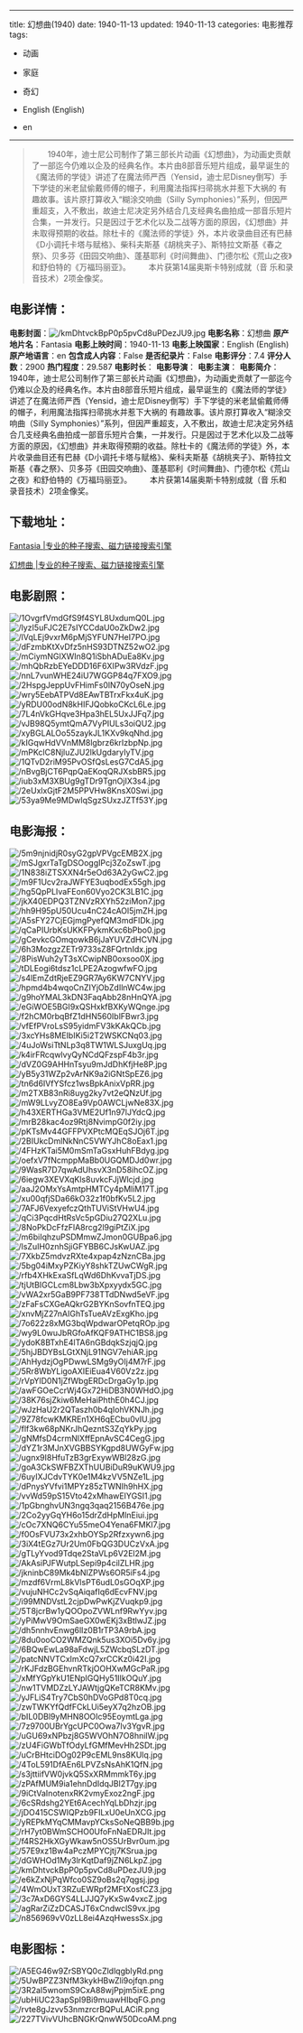 
---
title: 幻想曲(1940)
date: 1940-11-13
updated: 1940-11-13
categories: 电影推荐
tags:
- 动画
- 家庭
- 奇幻

- English (English)
- en
---


> 　　1940年，迪士尼公司制作了第三部长片动画《幻想曲》，为动画史贡献了一部迄今仍难以企及的经典名作。本片由8部音乐短片组成，最早诞生的《魔法师的学徒》讲述了在魔法师严西（Yensid，迪士尼Disney倒写）手下学徒的米老鼠偷戴师傅的帽子，利用魔法指挥扫帚挑水并惹下大祸的 有趣故事。该片原打算收入“糊涂交响曲（Silly Symphonies）”系列，但因严重超支，入不敷出，故迪士尼决定另外结合几支经典名曲拍成一部音乐短片合集，一并发行。只是因过于艺术化以及二战等方面的原因，《幻想曲》并未取得预期的收益。除杜卡的《魔法师的学徒》外，本片收录曲目还有巴赫《D小调托卡塔与赋格》、柴科夫斯基《胡桃夹子》、斯特拉文斯基《春之祭》、贝多芬《田园交响曲》、蓬基耶利《时间舞曲》、门德尔松《荒山之夜》和舒伯特的《万福玛丽亚》。 　　本片获第14届奥斯卡特别成就（音 乐和录音技术）2项金像奖。

## **电影详情**：

**电影封面**：<img src="https://image.tmdb.org/t/p/w200/kmDhtvckBpP0p5pvCd8uPDezJU9.jpg" alt="/kmDhtvckBpP0p5pvCd8uPDezJU9.jpg" title="/kmDhtvckBpP0p5pvCd8uPDezJU9.jpg">
**电影名称**：幻想曲
**原产地片名**：Fantasia
**电影上映时间**：1940-11-13
**电影上映国家**：English (English)
**原产地语言**：en
**包含成人内容**：False
**是否纪录片**：False
**电影评分**：7.4
**评分人数**：2900
**热门程度**：29.587
**电影时长**：
**电影导演**：
**电影主演**：
**电影简介**：　　1940年，迪士尼公司制作了第三部长片动画《幻想曲》，为动画史贡献了一部迄今仍难以企及的经典名作。本片由8部音乐短片组成，最早诞生的《魔法师的学徒》讲述了在魔法师严西（Yensid，迪士尼Disney倒写）手下学徒的米老鼠偷戴师傅的帽子，利用魔法指挥扫帚挑水并惹下大祸的 有趣故事。该片原打算收入“糊涂交响曲（Silly Symphonies）”系列，但因严重超支，入不敷出，故迪士尼决定另外结合几支经典名曲拍成一部音乐短片合集，一并发行。只是因过于艺术化以及二战等方面的原因，《幻想曲》并未取得预期的收益。除杜卡的《魔法师的学徒》外，本片收录曲目还有巴赫《D小调托卡塔与赋格》、柴科夫斯基《胡桃夹子》、斯特拉文斯基《春之祭》、贝多芬《田园交响曲》、蓬基耶利《时间舞曲》、门德尔松《荒山之夜》和舒伯特的《万福玛丽亚》。 　　本片获第14届奥斯卡特别成就（音 乐和录音技术）2项金像奖。

## **下载地址**：
[Fantasia |专业的种子搜索、磁力链接搜索引擎](https://movie.amd794.com:2083/?search=Fantasia&ordering=&mode=match_phrase&page_size=10&page=1)

[幻想曲 |专业的种子搜索、磁力链接搜索引擎](https://movie.amd794.com:2083/?search=%E5%B9%BB%E6%83%B3%E6%9B%B2&ordering=&mode=match_phrase&page_size=10&page=1)
 

## **电影剧照**：
<img src="https://image.tmdb.org/t/p/original/1OvgrfVmdGfS9f4SYL8UxdumQ0L.jpg" alt="/1OvgrfVmdGfS9f4SYL8UxdumQ0L.jpg" title="/1OvgrfVmdGfS9f4SYL8UxdumQ0L.jpg"><img src="https://image.tmdb.org/t/p/original/lyzI5uFJC2E7sIYCCdaU0oZkDw2.jpg" alt="/lyzI5uFJC2E7sIYCCdaU0oZkDw2.jpg" title="/lyzI5uFJC2E7sIYCCdaU0oZkDw2.jpg"><img src="https://image.tmdb.org/t/p/original/lVqLEj9vxrM6pMjSYFUN7HeI7PO.jpg" alt="/lVqLEj9vxrM6pMjSYFUN7HeI7PO.jpg" title="/lVqLEj9vxrM6pMjSYFUN7HeI7PO.jpg"><img src="https://image.tmdb.org/t/p/original/dFzmbKtXvDfz5nHS93DTNZ52wO2.jpg" alt="/dFzmbKtXvDfz5nHS93DTNZ52wO2.jpg" title="/dFzmbKtXvDfz5nHS93DTNZ52wO2.jpg"><img src="https://image.tmdb.org/t/p/original/mCiymNGlXWIn8Q1iSbhADuEa8Kv.jpg" alt="/mCiymNGlXWIn8Q1iSbhADuEa8Kv.jpg" title="/mCiymNGlXWIn8Q1iSbhADuEa8Kv.jpg"><img src="https://image.tmdb.org/t/p/original/mhQbRzbEYeDDD16F6XIPw3RVdzF.jpg" alt="/mhQbRzbEYeDDD16F6XIPw3RVdzF.jpg" title="/mhQbRzbEYeDDD16F6XIPw3RVdzF.jpg"><img src="https://image.tmdb.org/t/p/original/nnL7vunWHE24iU7WGGP84q7FXO9.jpg" alt="/nnL7vunWHE24iU7WGGP84q7FXO9.jpg" title="/nnL7vunWHE24iU7WGGP84q7FXO9.jpg"><img src="https://image.tmdb.org/t/p/original/2HspgJeppUvFHimFs0lN70yOseN.jpg" alt="/2HspgJeppUvFHimFs0lN70yOseN.jpg" title="/2HspgJeppUvFHimFs0lN70yOseN.jpg"><img src="https://image.tmdb.org/t/p/original/wry5EebATPVd8EAwTBTrxFkx4uK.jpg" alt="/wry5EebATPVd8EAwTBTrxFkx4uK.jpg" title="/wry5EebATPVd8EAwTBTrxFkx4uK.jpg"><img src="https://image.tmdb.org/t/p/original/yRDU00odN8kHIFJQobkoCKcL6Le.jpg" alt="/yRDU00odN8kHIFJQobkoCKcL6Le.jpg" title="/yRDU00odN8kHIFJQobkoCKcL6Le.jpg"><img src="https://image.tmdb.org/t/p/original/7L4nVkGHqve3Hpa3hEL5UxJJFq7.jpg" alt="/7L4nVkGHqve3Hpa3hEL5UxJJFq7.jpg" title="/7L4nVkGHqve3Hpa3hEL5UxJJFq7.jpg"><img src="https://image.tmdb.org/t/p/original/vJB98Q5ymtQmA7VyPIULs3oiQU2.jpg" alt="/vJB98Q5ymtQmA7VyPIULs3oiQU2.jpg" title="/vJB98Q5ymtQmA7VyPIULs3oiQU2.jpg"><img src="https://image.tmdb.org/t/p/original/xyBGLALOo55zaykJL1KXv9kqNhd.jpg" alt="/xyBGLALOo55zaykJL1KXv9kqNhd.jpg" title="/xyBGLALOo55zaykJL1KXv9kqNhd.jpg"><img src="https://image.tmdb.org/t/p/original/kIGqwHdVVnMM8lgbrz6krIzbpNp.jpg" alt="/kIGqwHdVVnMM8lgbrz6krIzbpNp.jpg" title="/kIGqwHdVVnMM8lgbrz6krIzbpNp.jpg"><img src="https://image.tmdb.org/t/p/original/mPKclC8NjluZJU2lkUgdaryIyTV.jpg" alt="/mPKclC8NjluZJU2lkUgdaryIyTV.jpg" title="/mPKclC8NjluZJU2lkUgdaryIyTV.jpg"><img src="https://image.tmdb.org/t/p/original/1QTvD2riM95PvOSfQsLesG7CdA5.jpg" alt="/1QTvD2riM95PvOSfQsLesG7CdA5.jpg" title="/1QTvD2riM95PvOSfQsLesG7CdA5.jpg"><img src="https://image.tmdb.org/t/p/original/nBvgBjCT6PqpQaEKoqQRJXsbBR5.jpg" alt="/nBvgBjCT6PqpQaEKoqQRJXsbBR5.jpg" title="/nBvgBjCT6PqpQaEKoqQRJXsbBR5.jpg"><img src="https://image.tmdb.org/t/p/original/iub3xM3XBUg9gTDr9TgnOjIX3s4.jpg" alt="/iub3xM3XBUg9gTDr9TgnOjIX3s4.jpg" title="/iub3xM3XBUg9gTDr9TgnOjIX3s4.jpg"><img src="https://image.tmdb.org/t/p/original/2eUxlxGjtF2M5PPVHw8KnsX0Swi.jpg" alt="/2eUxlxGjtF2M5PPVHw8KnsX0Swi.jpg" title="/2eUxlxGjtF2M5PPVHw8KnsX0Swi.jpg"><img src="https://image.tmdb.org/t/p/original/53ya9Me9MDwIqSgzSUxzJZTf53Y.jpg" alt="/53ya9Me9MDwIqSgzSUxzJZTf53Y.jpg" title="/53ya9Me9MDwIqSgzSUxzJZTf53Y.jpg">

## **电影海报**：
<img src="https://image.tmdb.org/t/p/original/5m9njnidjR0syG2gpVPVgcEMB2X.jpg" alt="/5m9njnidjR0syG2gpVPVgcEMB2X.jpg" title="/5m9njnidjR0syG2gpVPVgcEMB2X.jpg"><img src="https://image.tmdb.org/t/p/original/mSJgxrTaTgDSOoggIPcj3ZoZswT.jpg" alt="/mSJgxrTaTgDSOoggIPcj3ZoZswT.jpg" title="/mSJgxrTaTgDSOoggIPcj3ZoZswT.jpg"><img src="https://image.tmdb.org/t/p/original/1N838iZTSXXN4r5eOd63A2yGwC2.jpg" alt="/1N838iZTSXXN4r5eOd63A2yGwC2.jpg" title="/1N838iZTSXXN4r5eOd63A2yGwC2.jpg"><img src="https://image.tmdb.org/t/p/original/m9F1Ucv2raJWFYE3uqbodEx55gh.jpg" alt="/m9F1Ucv2raJWFYE3uqbodEx55gh.jpg" title="/m9F1Ucv2raJWFYE3uqbodEx55gh.jpg"><img src="https://image.tmdb.org/t/p/original/hg5QpPLIvaFEon60Vyo2CK3LB1C.jpg" alt="/hg5QpPLIvaFEon60Vyo2CK3LB1C.jpg" title="/hg5QpPLIvaFEon60Vyo2CK3LB1C.jpg"><img src="https://image.tmdb.org/t/p/original/jkX40EDPQ3TZNVzRXYh52ziMon7.jpg" alt="/jkX40EDPQ3TZNVzRXYh52ziMon7.jpg" title="/jkX40EDPQ3TZNVzRXYh52ziMon7.jpg"><img src="https://image.tmdb.org/t/p/original/hh9H95pU50Ucu4nC24cAOl5jmZH.jpg" alt="/hh9H95pU50Ucu4nC24cAOl5jmZH.jpg" title="/hh9H95pU50Ucu4nC24cAOl5jmZH.jpg"><img src="https://image.tmdb.org/t/p/original/A5sFY27CjEGjmgPyefQM3mdFIDk.jpg" alt="/A5sFY27CjEGjmgPyefQM3mdFIDk.jpg" title="/A5sFY27CjEGjmgPyefQM3mdFIDk.jpg"><img src="https://image.tmdb.org/t/p/original/qCaPIUrbKsUKKFPykmKxc6bPbo0.jpg" alt="/qCaPIUrbKsUKKFPykmKxc6bPbo0.jpg" title="/qCaPIUrbKsUKKFPykmKxc6bPbo0.jpg"><img src="https://image.tmdb.org/t/p/original/gCevkcGOmqowkB6jJaYUVZdHCVN.jpg" alt="/gCevkcGOmqowkB6jJaYUVZdHCVN.jpg" title="/gCevkcGOmqowkB6jJaYUVZdHCVN.jpg"><img src="https://image.tmdb.org/t/p/original/6h3MozgzZETr9733sZ8FQrtnIdx.jpg" alt="/6h3MozgzZETr9733sZ8FQrtnIdx.jpg" title="/6h3MozgzZETr9733sZ8FQrtnIdx.jpg"><img src="https://image.tmdb.org/t/p/original/8PisWuh2yT3sXCwipNB0oxsoo0X.jpg" alt="/8PisWuh2yT3sXCwipNB0oxsoo0X.jpg" title="/8PisWuh2yT3sXCwipNB0oxsoo0X.jpg"><img src="https://image.tmdb.org/t/p/original/tDLEogi6tdsz1cLPE2AzogwfwFO.jpg" alt="/tDLEogi6tdsz1cLPE2AzogwfwFO.jpg" title="/tDLEogi6tdsz1cLPE2AzogwfwFO.jpg"><img src="https://image.tmdb.org/t/p/original/s4lEmZdtRjeEZ9GR7Ay6KW7CNYV.jpg" alt="/s4lEmZdtRjeEZ9GR7Ay6KW7CNYV.jpg" title="/s4lEmZdtRjeEZ9GR7Ay6KW7CNYV.jpg"><img src="https://image.tmdb.org/t/p/original/hpmd4b4wqoCnZIYjObZdIlnWC4w.jpg" alt="/hpmd4b4wqoCnZIYjObZdIlnWC4w.jpg" title="/hpmd4b4wqoCnZIYjObZdIlnWC4w.jpg"><img src="https://image.tmdb.org/t/p/original/g9hoYMAL3kDN3FaqAbb28nHnQYA.jpg" alt="/g9hoYMAL3kDN3FaqAbb28nHnQYA.jpg" title="/g9hoYMAL3kDN3FaqAbb28nHnQYA.jpg"><img src="https://image.tmdb.org/t/p/original/eGiWOE5BGI9xQSHxkfBXKyWQnge.jpg" alt="/eGiWOE5BGI9xQSHxkfBXKyWQnge.jpg" title="/eGiWOE5BGI9xQSHxkfBXKyWQnge.jpg"><img src="https://image.tmdb.org/t/p/original/f2hCM0rbqBfZ1dHN560IblFBwr3.jpg" alt="/f2hCM0rbqBfZ1dHN560IblFBwr3.jpg" title="/f2hCM0rbqBfZ1dHN560IblFBwr3.jpg"><img src="https://image.tmdb.org/t/p/original/vfEfPVroLsS95yidmFV3kKAkQCb.jpg" alt="/vfEfPVroLsS95yidmFV3kKAkQCb.jpg" title="/vfEfPVroLsS95yidmFV3kKAkQCb.jpg"><img src="https://image.tmdb.org/t/p/original/3xcYHs8MEIbIKi5i2T2WSKCNq03.jpg" alt="/3xcYHs8MEIbIKi5i2T2WSKCNq03.jpg" title="/3xcYHs8MEIbIKi5i2T2WSKCNq03.jpg"><img src="https://image.tmdb.org/t/p/original/4uJoWsiTtNLp3q8TW1WLSJuxgUq.jpg" alt="/4uJoWsiTtNLp3q8TW1WLSJuxgUq.jpg" title="/4uJoWsiTtNLp3q8TW1WLSJuxgUq.jpg"><img src="https://image.tmdb.org/t/p/original/k4irFRcqwlvyQyNCdQFzspF4b3r.jpg" alt="/k4irFRcqwlvyQyNCdQFzspF4b3r.jpg" title="/k4irFRcqwlvyQyNCdQFzspF4b3r.jpg"><img src="https://image.tmdb.org/t/p/original/dVZ0G9AHHnTsyu9mJdDhKfjHe8P.jpg" alt="/dVZ0G9AHHnTsyu9mJdDhKfjHe8P.jpg" title="/dVZ0G9AHHnTsyu9mJdDhKfjHe8P.jpg"><img src="https://image.tmdb.org/t/p/original/yB5y31WZp2vArNK9a2iGNtSpEZ6.jpg" alt="/yB5y31WZp2vArNK9a2iGNtSpEZ6.jpg" title="/yB5y31WZp2vArNK9a2iGNtSpEZ6.jpg"><img src="https://image.tmdb.org/t/p/original/tn6d6IVfYSfcz1wsBpkAnixVpRR.jpg" alt="/tn6d6IVfYSfcz1wsBpkAnixVpRR.jpg" title="/tn6d6IVfYSfcz1wsBpkAnixVpRR.jpg"><img src="https://image.tmdb.org/t/p/original/m2TXB83nRi8uyg2ky7vt2eQNzUf.jpg" alt="/m2TXB83nRi8uyg2ky7vt2eQNzUf.jpg" title="/m2TXB83nRi8uyg2ky7vt2eQNzUf.jpg"><img src="https://image.tmdb.org/t/p/original/mW9LLvyZO8Ea9Vp0AWCLjwNe83X.jpg" alt="/mW9LLvyZO8Ea9Vp0AWCLjwNe83X.jpg" title="/mW9LLvyZO8Ea9Vp0AWCLjwNe83X.jpg"><img src="https://image.tmdb.org/t/p/original/h43XERTHGa3VME2Uf1n97lJYdcQ.jpg" alt="/h43XERTHGa3VME2Uf1n97lJYdcQ.jpg" title="/h43XERTHGa3VME2Uf1n97lJYdcQ.jpg"><img src="https://image.tmdb.org/t/p/original/mrB28kac4oz9Rtj8NvimpG0f2iy.jpg" alt="/mrB28kac4oz9Rtj8NvimpG0f2iy.jpg" title="/mrB28kac4oz9Rtj8NvimpG0f2iy.jpg"><img src="https://image.tmdb.org/t/p/original/pKTsMv44GFFPVXPtcMQEqSJOj6T.jpg" alt="/pKTsMv44GFFPVXPtcMQEqSJOj6T.jpg" title="/pKTsMv44GFFPVXPtcMQEqSJOj6T.jpg"><img src="https://image.tmdb.org/t/p/original/2BIUkcDmlNkNnC5VWYJhC8oEax1.jpg" alt="/2BIUkcDmlNkNnC5VWYJhC8oEax1.jpg" title="/2BIUkcDmlNkNnC5VWYJhC8oEax1.jpg"><img src="https://image.tmdb.org/t/p/original/4FHzKTai5M0mSmTaGsxHuhFBdyg.jpg" alt="/4FHzKTai5M0mSmTaGsxHuhFBdyg.jpg" title="/4FHzKTai5M0mSmTaGsxHuhFBdyg.jpg"><img src="https://image.tmdb.org/t/p/original/oefxV7fNcmppMaBb0UGQMDJd0wr.jpg" alt="/oefxV7fNcmppMaBb0UGQMDJd0wr.jpg" title="/oefxV7fNcmppMaBb0UGQMDJd0wr.jpg"><img src="https://image.tmdb.org/t/p/original/9WasR7D7qwAdUhsvX3nD58ihcOZ.jpg" alt="/9WasR7D7qwAdUhsvX3nD58ihcOZ.jpg" title="/9WasR7D7qwAdUhsvX3nD58ihcOZ.jpg"><img src="https://image.tmdb.org/t/p/original/6iegw3XEVXqKls8uvkcFJjWlcjd.jpg" alt="/6iegw3XEVXqKls8uvkcFJjWlcjd.jpg" title="/6iegw3XEVXqKls8uvkcFJjWlcjd.jpg"><img src="https://image.tmdb.org/t/p/original/aaJ2OMxYsAmtpHMTCy4pMliM17T.jpg" alt="/aaJ2OMxYsAmtpHMTCy4pMliM17T.jpg" title="/aaJ2OMxYsAmtpHMTCy4pMliM17T.jpg"><img src="https://image.tmdb.org/t/p/original/xu00qfjSDa66kO32z1f0bfKv5L2.jpg" alt="/xu00qfjSDa66kO32z1f0bfKv5L2.jpg" title="/xu00qfjSDa66kO32z1f0bfKv5L2.jpg"><img src="https://image.tmdb.org/t/p/original/7AFJ6VexyefczQthTUViStVHwU4.jpg" alt="/7AFJ6VexyefczQthTUViStVHwU4.jpg" title="/7AFJ6VexyefczQthTUViStVHwU4.jpg"><img src="https://image.tmdb.org/t/p/original/qCi3PqcdHtRsVc5pGDiu27Q2XLu.jpg" alt="/qCi3PqcdHtRsVc5pGDiu27Q2XLu.jpg" title="/qCi3PqcdHtRsVc5pGDiu27Q2XLu.jpg"><img src="https://image.tmdb.org/t/p/original/8NoPkDcFfzFlA8rcg2l9giPtZiX.jpg" alt="/8NoPkDcFfzFlA8rcg2l9giPtZiX.jpg" title="/8NoPkDcFfzFlA8rcg2l9giPtZiX.jpg"><img src="https://image.tmdb.org/t/p/original/m6biIqhzuPSDMmwZJmon0GUBpa6.jpg" alt="/m6biIqhzuPSDMmwZJmon0GUBpa6.jpg" title="/m6biIqhzuPSDMmwZJmon0GUBpa6.jpg"><img src="https://image.tmdb.org/t/p/original/lsZuIH0znhSjiGFYBB6CJsKwUAZ.jpg" alt="/lsZuIH0znhSjiGFYBB6CJsKwUAZ.jpg" title="/lsZuIH0znhSjiGFYBB6CJsKwUAZ.jpg"><img src="https://image.tmdb.org/t/p/original/7XkbZ5mdvzRXte4xpap4zNznCBa.jpg" alt="/7XkbZ5mdvzRXte4xpap4zNznCBa.jpg" title="/7XkbZ5mdvzRXte4xpap4zNznCBa.jpg"><img src="https://image.tmdb.org/t/p/original/5bg04iMxyPZKiyY8shkTZUwCWgR.jpg" alt="/5bg04iMxyPZKiyY8shkTZUwCWgR.jpg" title="/5bg04iMxyPZKiyY8shkTZUwCWgR.jpg"><img src="https://image.tmdb.org/t/p/original/rfb4XHkExaSfLqWd6DhKvvaTjDS.jpg" alt="/rfb4XHkExaSfLqWd6DhKvvaTjDS.jpg" title="/rfb4XHkExaSfLqWd6DhKvvaTjDS.jpg"><img src="https://image.tmdb.org/t/p/original/tjUtBIGCLcm8Lbw3bXpxyydx5GC.jpg" alt="/tjUtBIGCLcm8Lbw3bXpxyydx5GC.jpg" title="/tjUtBIGCLcm8Lbw3bXpxyydx5GC.jpg"><img src="https://image.tmdb.org/t/p/original/vWA2xr5GaB9PF738TTdDNwd5eVF.jpg" alt="/vWA2xr5GaB9PF738TTdDNwd5eVF.jpg" title="/vWA2xr5GaB9PF738TTdDNwd5eVF.jpg"><img src="https://image.tmdb.org/t/p/original/zFaFsCXGeAQkrG2BYKnSovfnTEQ.jpg" alt="/zFaFsCXGeAQkrG2BYKnSovfnTEQ.jpg" title="/zFaFsCXGeAQkrG2BYKnSovfnTEQ.jpg"><img src="https://image.tmdb.org/t/p/original/xnvMjZ27nAIGhTsTueAVzExgKho.jpg" alt="/xnvMjZ27nAIGhTsTueAVzExgKho.jpg" title="/xnvMjZ27nAIGhTsTueAVzExgKho.jpg"><img src="https://image.tmdb.org/t/p/original/7o622z8xMG3bqWpdwarOPetqROp.jpg" alt="/7o622z8xMG3bqWpdwarOPetqROp.jpg" title="/7o622z8xMG3bqWpdwarOPetqROp.jpg"><img src="https://image.tmdb.org/t/p/original/wy9L0wuJbRGfoAfKQF9ATHC1BS8.jpg" alt="/wy9L0wuJbRGfoAfKQF9ATHC1BS8.jpg" title="/wy9L0wuJbRGfoAfKQF9ATHC1BS8.jpg"><img src="https://image.tmdb.org/t/p/original/ydoK8BTxhE4lTA6nGBdqkSzjqjQ.jpg" alt="/ydoK8BTxhE4lTA6nGBdqkSzjqjQ.jpg" title="/ydoK8BTxhE4lTA6nGBdqkSzjqjQ.jpg"><img src="https://image.tmdb.org/t/p/original/5hjJBDYBsLGtXNjL91NGV7ehiAR.jpg" alt="/5hjJBDYBsLGtXNjL91NGV7ehiAR.jpg" title="/5hjJBDYBsLGtXNjL91NGV7ehiAR.jpg"><img src="https://image.tmdb.org/t/p/original/AhHydzjOgPDwwLSMg9yOIj4M7rF.jpg" alt="/AhHydzjOgPDwwLSMg9yOIj4M7rF.jpg" title="/AhHydzjOgPDwwLSMg9yOIj4M7rF.jpg"><img src="https://image.tmdb.org/t/p/original/5Rr8WbYLigoAXIEiEua4V60Vz2z.jpg" alt="/5Rr8WbYLigoAXIEiEua4V60Vz2z.jpg" title="/5Rr8WbYLigoAXIEiEua4V60Vz2z.jpg"><img src="https://image.tmdb.org/t/p/original/rVpYlD0N1jZfWbgERDcDrgaGy1p.jpg" alt="/rVpYlD0N1jZfWbgERDcDrgaGy1p.jpg" title="/rVpYlD0N1jZfWbgERDcDrgaGy1p.jpg"><img src="https://image.tmdb.org/t/p/original/awFGOeCcrWj4Gx72HiDB3N0WHdO.jpg" alt="/awFGOeCcrWj4Gx72HiDB3N0WHdO.jpg" title="/awFGOeCcrWj4Gx72HiDB3N0WHdO.jpg"><img src="https://image.tmdb.org/t/p/original/38K76sjZkiw6MeHaiPhthE0h4CJ.jpg" alt="/38K76sjZkiw6MeHaiPhthE0h4CJ.jpg" title="/38K76sjZkiw6MeHaiPhthE0h4CJ.jpg"><img src="https://image.tmdb.org/t/p/original/wJzHaU2r2QTaszh0b4qIohVKNJh.jpg" alt="/wJzHaU2r2QTaszh0b4qIohVKNJh.jpg" title="/wJzHaU2r2QTaszh0b4qIohVKNJh.jpg"><img src="https://image.tmdb.org/t/p/original/9Z78fcwKMKREn1XH6qECbu0vIU.jpg" alt="/9Z78fcwKMKREn1XH6qECbu0vIU.jpg" title="/9Z78fcwKMKREn1XH6qECbu0vIU.jpg"><img src="https://image.tmdb.org/t/p/original/flf3kw68pNKrJhQezntS3ZqYkPy.jpg" alt="/flf3kw68pNKrJhQezntS3ZqYkPy.jpg" title="/flf3kw68pNKrJhQezntS3ZqYkPy.jpg"><img src="https://image.tmdb.org/t/p/original/gNMfsD4crmNlXffEpnAvSC4CegG.jpg" alt="/gNMfsD4crmNlXffEpnAvSC4CegG.jpg" title="/gNMfsD4crmNlXffEpnAvSC4CegG.jpg"><img src="https://image.tmdb.org/t/p/original/dYZ1r3MJnXVGBBSYKgpd8UWGyFw.jpg" alt="/dYZ1r3MJnXVGBBSYKgpd8UWGyFw.jpg" title="/dYZ1r3MJnXVGBBSYKgpd8UWGyFw.jpg"><img src="https://image.tmdb.org/t/p/original/ugnx9I8HfuTzB3grExywWBl28zG.jpg" alt="/ugnx9I8HfuTzB3grExywWBl28zG.jpg" title="/ugnx9I8HfuTzB3grExywWBl28zG.jpg"><img src="https://image.tmdb.org/t/p/original/goA3CkSWFBZXThUUBiDuR9uKWU9.jpg" alt="/goA3CkSWFBZXThUUBiDuR9uKWU9.jpg" title="/goA3CkSWFBZXThUUBiDuR9uKWU9.jpg"><img src="https://image.tmdb.org/t/p/original/6uyIXJCdvTYK0e1M4kzVV5NZe1L.jpg" alt="/6uyIXJCdvTYK0e1M4kzVV5NZe1L.jpg" title="/6uyIXJCdvTYK0e1M4kzVV5NZe1L.jpg"><img src="https://image.tmdb.org/t/p/original/dPnysYVfvi1MPYz85zTWNIh9hHX.jpg" alt="/dPnysYVfvi1MPYz85zTWNIh9hHX.jpg" title="/dPnysYVfvi1MPYz85zTWNIh9hHX.jpg"><img src="https://image.tmdb.org/t/p/original/vvWd59pS15Vto42xMhawEIYGSI1.jpg" alt="/vvWd59pS15Vto42xMhawEIYGSI1.jpg" title="/vvWd59pS15Vto42xMhawEIYGSI1.jpg"><img src="https://image.tmdb.org/t/p/original/1pGbnghvUN3ngq3qaq2156B476e.jpg" alt="/1pGbnghvUN3ngq3qaq2156B476e.jpg" title="/1pGbnghvUN3ngq3qaq2156B476e.jpg"><img src="https://image.tmdb.org/t/p/original/2Co2yyGqYH6o15drZdHpMlnEiui.jpg" alt="/2Co2yyGqYH6o15drZdHpMlnEiui.jpg" title="/2Co2yyGqYH6o15drZdHpMlnEiui.jpg"><img src="https://image.tmdb.org/t/p/original/cOc7XNQ6CYu55meO4Yena6FMKl7.jpg" alt="/cOc7XNQ6CYu55meO4Yena6FMKl7.jpg" title="/cOc7XNQ6CYu55meO4Yena6FMKl7.jpg"><img src="https://image.tmdb.org/t/p/original/f0OsFVU73x2xhbOYSp2Rfzxywn6.jpg" alt="/f0OsFVU73x2xhbOYSp2Rfzxywn6.jpg" title="/f0OsFVU73x2xhbOYSp2Rfzxywn6.jpg"><img src="https://image.tmdb.org/t/p/original/3iX4tEGz7Ur2Um0FbQG3DUCzVxA.jpg" alt="/3iX4tEGz7Ur2Um0FbQG3DUCzVxA.jpg" title="/3iX4tEGz7Ur2Um0FbQG3DUCzVxA.jpg"><img src="https://image.tmdb.org/t/p/original/gTLyYvod9Tdqe2StaVLp6V2El2M.jpg" alt="/gTLyYvod9Tdqe2StaVLp6V2El2M.jpg" title="/gTLyYvod9Tdqe2StaVLp6V2El2M.jpg"><img src="https://image.tmdb.org/t/p/original/AkAsiPJFWutpLSepi9p4cilZLHR.jpg" alt="/AkAsiPJFWutpLSepi9p4cilZLHR.jpg" title="/AkAsiPJFWutpLSepi9p4cilZLHR.jpg"><img src="https://image.tmdb.org/t/p/original/jkninbC89Mk4bNlZPWs6OR5iFs4.jpg" alt="/jkninbC89Mk4bNlZPWs6OR5iFs4.jpg" title="/jkninbC89Mk4bNlZPWs6OR5iFs4.jpg"><img src="https://image.tmdb.org/t/p/original/mzdf6VrmL8kVlsPT6udL0sGOqXP.jpg" alt="/mzdf6VrmL8kVlsPT6udL0sGOqXP.jpg" title="/mzdf6VrmL8kVlsPT6udL0sGOqXP.jpg"><img src="https://image.tmdb.org/t/p/original/vujuNHCc2vSqAiqafIq6dEcvFNV.jpg" alt="/vujuNHCc2vSqAiqafIq6dEcvFNV.jpg" title="/vujuNHCc2vSqAiqafIq6dEcvFNV.jpg"><img src="https://image.tmdb.org/t/p/original/i99MNDVstL2cjpDwPwKjZVuqkp9.jpg" alt="/i99MNDVstL2cjpDwPwKjZVuqkp9.jpg" title="/i99MNDVstL2cjpDwPwKjZVuqkp9.jpg"><img src="https://image.tmdb.org/t/p/original/5T8jcrBw1yQOOpoZVWLnf9RwYyv.jpg" alt="/5T8jcrBw1yQOOpoZVWLnf9RwYyv.jpg" title="/5T8jcrBw1yQOOpoZVWLnf9RwYyv.jpg"><img src="https://image.tmdb.org/t/p/original/yPiMwV9OmSaeGX0wEKj3xBtlwJZ.jpg" alt="/yPiMwV9OmSaeGX0wEKj3xBtlwJZ.jpg" title="/yPiMwV9OmSaeGX0wEKj3xBtlwJZ.jpg"><img src="https://image.tmdb.org/t/p/original/dh5nnhvEnwg6lIz0B1rTP3A9rbA.jpg" alt="/dh5nnhvEnwg6lIz0B1rTP3A9rbA.jpg" title="/dh5nnhvEnwg6lIz0B1rTP3A9rbA.jpg"><img src="https://image.tmdb.org/t/p/original/8du0ooCO2WMZQnk5us3XOi5Dv6y.jpg" alt="/8du0ooCO2WMZQnk5us3XOi5Dv6y.jpg" title="/8du0ooCO2WMZQnk5us3XOi5Dv6y.jpg"><img src="https://image.tmdb.org/t/p/original/6BQwEwLa98aFdwjL5ZWcbqSLzDT.jpg" alt="/6BQwEwLa98aFdwjL5ZWcbqSLzDT.jpg" title="/6BQwEwLa98aFdwjL5ZWcbqSLzDT.jpg"><img src="https://image.tmdb.org/t/p/original/patcNNVTCxImXcQ7xrCCKz0i42I.jpg" alt="/patcNNVTCxImXcQ7xrCCKz0i42I.jpg" title="/patcNNVTCxImXcQ7xrCCKz0i42I.jpg"><img src="https://image.tmdb.org/t/p/original/rKJFdzBGEhvnRTkjOOHXwMGcPaR.jpg" alt="/rKJFdzBGEhvnRTkjOOHXwMGcPaR.jpg" title="/rKJFdzBGEhvnRTkjOOHXwMGcPaR.jpg"><img src="https://image.tmdb.org/t/p/original/xMfYGpYkU1ENpIGQHy51IIkOQuY.jpg" alt="/xMfYGpYkU1ENpIGQHy51IIkOQuY.jpg" title="/xMfYGpYkU1ENpIGQHy51IIkOQuY.jpg"><img src="https://image.tmdb.org/t/p/original/nw1TVMDZzLYJAWtjgQKeTCR8KMv.jpg" alt="/nw1TVMDZzLYJAWtjgQKeTCR8KMv.jpg" title="/nw1TVMDZzLYJAWtjgQKeTCR8KMv.jpg"><img src="https://image.tmdb.org/t/p/original/yJFLiS4Try7CbS0hDVoGPd8T0cq.jpg" alt="/yJFLiS4Try7CbS0hDVoGPd8T0cq.jpg" title="/yJFLiS4Try7CbS0hDVoGPd8T0cq.jpg"><img src="https://image.tmdb.org/t/p/original/zwTWKYfQdfFCkLUi5eyX7q2hzOB.jpg" alt="/zwTWKYfQdfFCkLUi5eyX7q2hzOB.jpg" title="/zwTWKYfQdfFCkLUi5eyX7q2hzOB.jpg"><img src="https://image.tmdb.org/t/p/original/bIL0DBl9yMHN8OOIc95EoymtLga.jpg" alt="/bIL0DBl9yMHN8OOIc95EoymtLga.jpg" title="/bIL0DBl9yMHN8OOIc95EoymtLga.jpg"><img src="https://image.tmdb.org/t/p/original/7z9700UBrYgcUPC0Owa7lv3YgvR.jpg" alt="/7z9700UBrYgcUPC0Owa7lv3YgvR.jpg" title="/7z9700UBrYgcUPC0Owa7lv3YgvR.jpg"><img src="https://image.tmdb.org/t/p/original/uGU69xNPbzj8G5WVOhN7O8hniIW.jpg" alt="/uGU69xNPbzj8G5WVOhN7O8hniIW.jpg" title="/uGU69xNPbzj8G5WVOhN7O8hniIW.jpg"><img src="https://image.tmdb.org/t/p/original/zU4FiGWbTfOdyLfGMfMevHh2SDt.jpg" alt="/zU4FiGWbTfOdyLfGMfMevHh2SDt.jpg" title="/zU4FiGWbTfOdyLfGMfMevHh2SDt.jpg"><img src="https://image.tmdb.org/t/p/original/uCrBHtciDOg02P9cEML9ns8KUlq.jpg" alt="/uCrBHtciDOg02P9cEML9ns8KUlq.jpg" title="/uCrBHtciDOg02P9cEML9ns8KUlq.jpg"><img src="https://image.tmdb.org/t/p/original/4ToL591DfAEn6LPVZsNsAhK1QfN.jpg" alt="/4ToL591DfAEn6LPVZsNsAhK1QfN.jpg" title="/4ToL591DfAEn6LPVZsNsAhK1QfN.jpg"><img src="https://image.tmdb.org/t/p/original/s3jttiifVW0jvkQ5SxXRMmmkT6y.jpg" alt="/s3jttiifVW0jvkQ5SxXRMmmkT6y.jpg" title="/s3jttiifVW0jvkQ5SxXRMmmkT6y.jpg"><img src="https://image.tmdb.org/t/p/original/zPAfMUM9ia1ehnDdIdqJBl2T7gy.jpg" alt="/zPAfMUM9ia1ehnDdIdqJBl2T7gy.jpg" title="/zPAfMUM9ia1ehnDdIdqJBl2T7gy.jpg"><img src="https://image.tmdb.org/t/p/original/9iCtVaInotenxRK2vmyExoz2ngF.jpg" alt="/9iCtVaInotenxRK2vmyExoz2ngF.jpg" title="/9iCtVaInotenxRK2vmyExoz2ngF.jpg"><img src="https://image.tmdb.org/t/p/original/6cSRdshg2YEt6AcechYqLbDhzjr.jpg" alt="/6cSRdshg2YEt6AcechYqLbDhzjr.jpg" title="/6cSRdshg2YEt6AcechYqLbDhzjr.jpg"><img src="https://image.tmdb.org/t/p/original/jDO415CSWIQPzb9FILxU0eUnXCG.jpg" alt="/jDO415CSWIQPzb9FILxU0eUnXCG.jpg" title="/jDO415CSWIQPzb9FILxU0eUnXCG.jpg"><img src="https://image.tmdb.org/t/p/original/yREPkMYqCMMavpYCksSoNeQBB9b.jpg" alt="/yREPkMYqCMMavpYCksSoNeQBB9b.jpg" title="/yREPkMYqCMMavpYCksSoNeQBB9b.jpg"><img src="https://image.tmdb.org/t/p/original/rH7yt0BWmSCHO0UfoFnNaEDRJIt.jpg" alt="/rH7yt0BWmSCHO0UfoFnNaEDRJIt.jpg" title="/rH7yt0BWmSCHO0UfoFnNaEDRJIt.jpg"><img src="https://image.tmdb.org/t/p/original/f4RS2HkXGyWkaw5nOS5UrBvr0um.jpg" alt="/f4RS2HkXGyWkaw5nOS5UrBvr0um.jpg" title="/f4RS2HkXGyWkaw5nOS5UrBvr0um.jpg"><img src="https://image.tmdb.org/t/p/original/57E9xz1Bw4aPczMPYCjtj7KSrua.jpg" alt="/57E9xz1Bw4aPczMPYCjtj7KSrua.jpg" title="/57E9xz1Bw4aPczMPYCjtj7KSrua.jpg"><img src="https://image.tmdb.org/t/p/original/dGWHOd1My3lrKqtDaf9jZN6LkpZ.jpg" alt="/dGWHOd1My3lrKqtDaf9jZN6LkpZ.jpg" title="/dGWHOd1My3lrKqtDaf9jZN6LkpZ.jpg"><img src="https://image.tmdb.org/t/p/original/kmDhtvckBpP0p5pvCd8uPDezJU9.jpg" alt="/kmDhtvckBpP0p5pvCd8uPDezJU9.jpg" title="/kmDhtvckBpP0p5pvCd8uPDezJU9.jpg"><img src="https://image.tmdb.org/t/p/original/e6kZxNjPqWfco0SZ9oBs2q7qgsj.jpg" alt="/e6kZxNjPqWfco0SZ9oBs2q7qgsj.jpg" title="/e6kZxNjPqWfco0SZ9oBs2q7qgsj.jpg"><img src="https://image.tmdb.org/t/p/original/4WmOUxT3RZuEWRpf2MFtXosfCZ3.jpg" alt="/4WmOUxT3RZuEWRpf2MFtXosfCZ3.jpg" title="/4WmOUxT3RZuEWRpf2MFtXosfCZ3.jpg"><img src="https://image.tmdb.org/t/p/original/3c7AxD6GYS4LLJJQ7yKxSw4vxcZ.jpg" alt="/3c7AxD6GYS4LLJJQ7yKxSw4vxcZ.jpg" title="/3c7AxD6GYS4LLJJQ7yKxSw4vxcZ.jpg"><img src="https://image.tmdb.org/t/p/original/agRarZiZzDCASJT6xCndwclS9vx.jpg" alt="/agRarZiZzDCASJT6xCndwclS9vx.jpg" title="/agRarZiZzDCASJT6xCndwclS9vx.jpg"><img src="https://image.tmdb.org/t/p/original/n856969vV0zLL8ei4AzqHwessSx.jpg" alt="/n856969vV0zLL8ei4AzqHwessSx.jpg" title="/n856969vV0zLL8ei4AzqHwessSx.jpg">

## **电影图标**：
<img src="https://image.tmdb.org/t/p/original/A5EG46w9ZrSBYQ0cZldlqgbIyRd.png" alt="/A5EG46w9ZrSBYQ0cZldlqgbIyRd.png" title="/A5EG46w9ZrSBYQ0cZldlqgbIyRd.png"><img src="https://image.tmdb.org/t/p/original/5UwBPZZ3NfM3kykHBwZli9ojfqn.png" alt="/5UwBPZZ3NfM3kykHBwZli9ojfqn.png" title="/5UwBPZZ3NfM3kykHBwZli9ojfqn.png"><img src="https://image.tmdb.org/t/p/original/3R2aI5wnomS9CxA88wjPpjm5ixE.png" alt="/3R2aI5wnomS9CxA88wjPpjm5ixE.png" title="/3R2aI5wnomS9CxA88wjPpjm5ixE.png"><img src="https://image.tmdb.org/t/p/original/ubHiUC23apSpI9Bi9muawHIbqFG.png" alt="/ubHiUC23apSpI9Bi9muawHIbqFG.png" title="/ubHiUC23apSpI9Bi9muawHIbqFG.png"><img src="https://image.tmdb.org/t/p/original/rvte8gJzvv53nmzrcrBQPuLACiR.png" alt="/rvte8gJzvv53nmzrcrBQPuLACiR.png" title="/rvte8gJzvv53nmzrcrBQPuLACiR.png"><img src="https://image.tmdb.org/t/p/original/227TVivVUhcBNGKrQnwW50DcoAM.png" alt="/227TVivVUhcBNGKrQnwW50DcoAM.png" title="/227TVivVUhcBNGKrQnwW50DcoAM.png">
